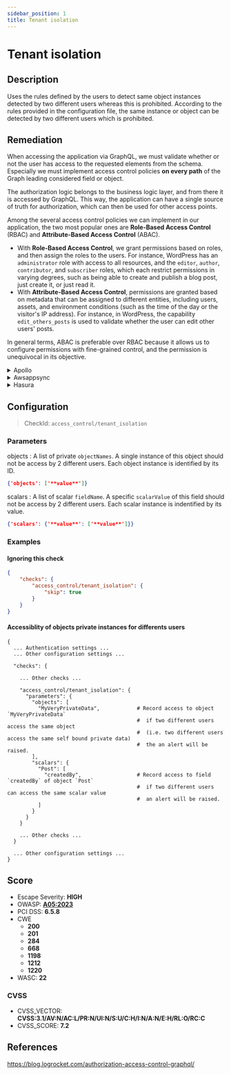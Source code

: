 ```yaml
---
sidebar_position: 1
title: Tenant isolation
---
```


# Tenant isolation

## Description

Uses the rules defined by the users to detect same object instances detected by two different users whereas this is prohibited.
According to the rules provided in the configuration file, the same instance or object can be detected by two different users which is prohibited.

## Remediation

When accessing the application via GraphQL, we must validate whether or not the user has access to the requested elements from the schema.
Especially we must implement access control policies **on every path** of the Graph leading considered field or object.

The authorization logic belongs to the business logic layer, and from there it is accessed by GraphQL.
This way, the application can have a single source of truth for authorization, which can then be used for other access points.

Among the several access control policies we can implement in our application, the two most popular ones are **Role-Based Access Control** (RBAC) and **Attribute-Based Access Control** (ABAC).
  - With **Role-Based Access Control**, we grant permissions based on roles, and then assign the roles to the users. For instance, WordPress has an `administrator` role with access to all resources, and the `editor`, `author`, `contributor`, and `subscriber` roles, which each restrict permissions in varying degrees, such as being able to create and publish a blog post, just create it, or just read it.
  - With **Attribute-Based Access Control**, permissions are granted based on metadata that can be assigned to different entities, including users, assets, and environment conditions (such as the time of the day or the visitor's IP address). For instance, in WordPress, the capability `edit_others_posts` is used to validate whether the user can edit other users' posts.

In general terms, ABAC is preferable over RBAC because it allows us to configure permissions with fine-grained control, and the permission is unequivocal in its objective.


<details>
    <summary>Apollo</summary>

See [Apollo's Access Control Documentation](https://www.apollographql.com/docs/apollo-server/security/authentication/#in-resolvers).
For large scale applications, you might want to use a specific package like [](https://github.com/maticzav/graphql-shield) for easy Access Control Management.


</details>

<details>
    <summary>Awsappsync</summary>

Appsync provides several methods for protecting critical information.
- For implementing fine-grained access control, see https://docs.aws.amazon.com/appsync/latest/devguide/security-authz.html#fine-grained-access-control


</details>

<details>
    <summary>Hasura</summary>

See Hasura's detailed documentation for Authorization Management [](https://hasura.io/docs/latest/graphql/core/auth/authorization/permission-rules/)


</details>

## Configuration

> CheckId: `access_control/tenant_isolation`

### Parameters


objects : A list of private `objectNames`. A single instance of this object should not be access by 2 different users. Each object instance is identified by its ID.

```json
{'objects': ['**value**']}
```


scalars : A list of scalar `fieldName`. A specific `scalarValue` of this field should not be access by 2 different users. Each scalar instance is indentified by its value.

```json
{'scalars': {'**value**': ['**value**']}}
```




### Examples


#### Ignoring this check

```json
{
    "checks": {
        "access_control/tenant_isolation": {
            "skip": true
        }
    }
}
```


#### Accessiblity of objects private instances for differents users

```
{
  ... Authentication settings ...
  ... Other configuration settings ...

  "checks": {

    ... Other checks ...

    "access_control/tenant_isolation": {
      "parameters": {
        "objects": [
          "MyVeryPrivateData",            # Record access to object `MyVeryPrivateData`
                                          #  if two different users access the same object
                                          #  (i.e. two different users access the same self bound private data)
                                          #  the an alert will be raised.
        ],
        "scalars": {
          "Post": [
            "createdBy",                  # Record access to field `createdBy` of object `Post`
                                          #  if two different users can access the same scalar value
                                          #  an alert will be raised.
          ]
        }
      }
    }

    ... Other checks ...
  }

  ... Other configuration settings ...
}
```





## Score

- Escape Severity: **<span className="high-severity">HIGH</span>**
- OWASP: **[A05:2023](https://github.com/OWASP/API-Security/blob/master/2023/en/src/0xa5-broken-function-level-authorization.md)**
- PCI DSS: **6.5.8**
- CWE
  - **200**
  - **201**
  - **284**
  - **668**
  - **1198**
  - **1212**
  - **1220**
- WASC: **22**



### CVSS

- CVSS_VECTOR: **CVSS:3.1/AV:N/AC:L/PR:N/UI:N/S:U/C:H/I:N/A:N/E:H/RL:O/RC:C**
- CVSS_SCORE: **7.2**

## References

https://blog.logrocket.com/authorization-access-control-graphql/
